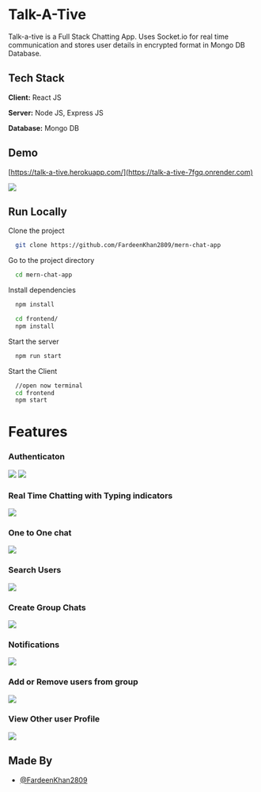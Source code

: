 
# Talk-A-Tive

Talk-a-tive is a Full Stack Chatting App.
Uses Socket.io for real time communication and stores user details in encrypted format in Mongo DB Database.
## Tech Stack

**Client:** React JS

**Server:** Node JS, Express JS

**Database:** Mongo DB
  
## Demo

[https://talk-a-tive.herokuapp.com/](https://talk-a-tive-7fgq.onrender.com)

![](https://github.com/FardeenKhan2809/mern-chat-app/blob/master/screenshots/group%20%2B%20notif.PNG)
## Run Locally

Clone the project

```bash
  git clone https://github.com/FardeenKhan2809/mern-chat-app
```

Go to the project directory

```bash
  cd mern-chat-app
```

Install dependencies

```bash
  npm install
```

```bash
  cd frontend/
  npm install
```

Start the server

```bash
  npm run start
```
Start the Client

```bash
  //open now terminal
  cd frontend
  npm start
```

  
# Features

### Authenticaton
![](https://github.com/FardeenKhan2809/mern-chat-app/screenshots/login.PNG)
![](https://github.com/FardeenKhan2809/mern-chat-app/blob/master/screenshots/signup.PNG)
### Real Time Chatting with Typing indicators
![](https://github.com/FardeenKhan2809/mern-chat-app/blob/master/screenshots/real-time.PNG)
### One to One chat
![](https://github.com/FardeenKhan2809/mern-chat-app/blob/master/screenshots/mainscreen.PNG)
### Search Users
![](https://github.com/FardeenKhan2809/mern-chat-app/blob/master/screenshots/search.PNG)
### Create Group Chats
![](https://github.com/FardeenKhan2809/mern-chat-app/blob/master/screenshots/new%20grp.PNG)
### Notifications 
![](https://github.com/FardeenKhan2809/mern-chat-app/blob/master/screenshots/group%20%2B%20notif.PNG)
### Add or Remove users from group
![](https://github.com/FardeenKhan2809/mern-chat-app/blob/master/screenshots/add%20rem.PNG)
### View Other user Profile
![](https://github.com/FardeenKhan2809/mern-chat-app/blob/master/screenshots/profile.PNG)
## Made By

- [@FardeenKhan2809](https://github.com/FardeenKhan2809)

  
